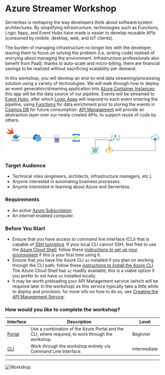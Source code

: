 # Azure Streamer Workshop

Serverless is reshaping the way developers think about software/system architectures. By simplifying infrastructure, technologies such as Functions, Logic Apps, and Event Hubs have made is easier to develop reusable APIs (consumed by mobile, desktop, web, and IoT clients).

The burden of managing infrastructure no longer lies with the developer, leaving them to focus on solving the problem (i.e. writing code) instead of worrying about managing the environment. Infrastructure professionals also benefit from PaaS; thanks to auto-scale and micro-billing, there are financial savings to be realized without sacrificing scalability per demand.

In this workshop, you will develop an end-to-end data streaming/processing solution using a variety of technologies. We will walk through how to deploy an event generation/streaming application into [Azure Container Instances](https://azure.microsoft.com/en-us/services/container-instances/); this app will be the data source of our pipeline. Events will be streamed to [Event Hubs](https://azure.microsoft.com/en-us/services/event-hubs/), after which [Logic Apps](https://azure.microsoft.com/en-us/services/logic-apps/) will respond to each event entering the pipeline, using [Functions](https://azure.microsoft.com/en-us/services/functions/) for data enrichment prior to storing the events in [Cosmos DB](https://azure.microsoft.com/en-us/services/cosmos-db/) for future consumption. [API Management](https://azure.microsoft.com/en-us/services/api-management/) will provide an abstraction layer over our newly created APIs, to support reuse of code by others.

![Architecture](Architecture.png)

### Target Audience
* Technical roles (engineers, architects, infrastructure managers, etc.).
* Anyone interested in automating business processes.
* Anyone interested in learning about Azure and Serverless.

### Requirements
* An active [Azure Subscription](https://azure.microsoft.com/en-us/free/).
* An internet enabled computer.

### Before You Start
* Ensure that you have access to command line interface (CLI) that is capable of [SSH tunneling](https://www.ssh.com/ssh/tunneling/). If your local CLI cannot SSH, feel free to use the [Azure Cloud Shell](https://shell.azure.com); follow these [instructions to set up your environment](CloudShell.md) if this is your first time using it.
* Ensure that you have the Azure CLI `az` installed if you plan on working through the CLI path; follow these [instructions to install the Azure CLI](https://docs.microsoft.com/en-us/cli/azure/install-azure-cli?view=azure-cli-latest). The Azure Cloud Shell has `az` readily available; this is a viable option if you prefer to not have `az` installed locally.
* It may be worth preloading your API Management service (which will be required later in the workshop) as this service typically take a little while to deploy and provision; for more info on how to do so, see [Creating the API Management Service](APIM.md#creating-the-api-management-service).

### How would you like to complete the workshop?
| Interface | Description | Level |
| --- | --- | --- |
| [Portal](Portal) | Use a combination of the Azure Portal and the CLI, where required, to work through the workshop. | Beginner |
| [CLI](CLI) | Work through the workshop entirely via Command Line Interface. | Intermediate |



---



![Workshop](Workshop.gif)
